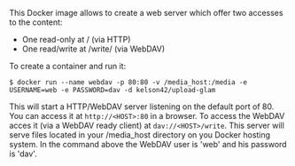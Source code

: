 This Docker image allows to create a web server which offer two accesses to the content:
* One read-only at / (via HTTP)
* One read/write at /write/ (via WebDAV)

To create a container and run it:
```
$ docker run --name webdav -p 80:80 -v /media_host:/media -e USERNAME=web -e PASSWORD=dav -d kelson42/upload-glam
```

This will start a HTTP/WebDAV server listening on the default port of
80. You can access it at `http://<HOST>:80` in a browser. To access
the WebDAV acces it (via a WebDAV ready client) at
`dav://<HOST>/write`. This server will serve files located in your
/media_host directory on you Docker hosting system. In the command
above the WebDAV user is 'web' and his password is 'dav'.
